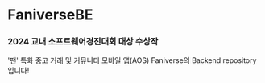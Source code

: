 # FaniverseBE
### 2024 교내 소프트웨어경진대회 대상 수상작
'팬' 특화 중고 거래 및 커뮤니티 모바일 앱(AOS) Faniverse의 Backend repository입니다!
